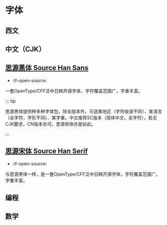 # 字体

## 西文

## 中文（CJK）

## [思源黑体 Source Han Sans](https://github.com/adobe-fonts/source-han-sans)

- :if-open-source:

一套OpenType/CFF泛中日韩开源字体，字符覆盖范围广，字重丰富。

::: tip

思源黑体提供种多种字体包，除全版本外，可选某地区（字符收录不同）、某语言（全字符，字形不同）、某字重。中文推荐SC版本（简体中文，全字符），若无CJK要求，CN版本亦可。思源宋体亦是如此。

:::

## [思源宋体 Source Han Serif](https://github.com/adobe-fonts/source-han-serif)

- :if-open-source:

与思源黑体一样，是一套OpenType/CFF泛中日韩开源字体，字符覆盖范围广，字重丰富。

## 编程



## 数学

